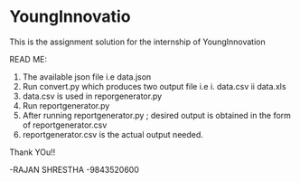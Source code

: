 # YoungInnovatio
This is the assignment solution for the internship of YoungInnovation

READ ME:
1. The available json file i.e data.json
2. Run convert.py which produces two output file i.e
    i. data.csv
    ii data.xls
3. data.csv is used in reporgenerator.py
4. Run reportgenerator.py
5. After running reportgenerator.py ; desired output is obtained in the form of reportgenerator.csv
6. reportgenerator.csv is the actual output needed.

Thank YOu!!

-RAJAN SHRESTHA
-9843520600

